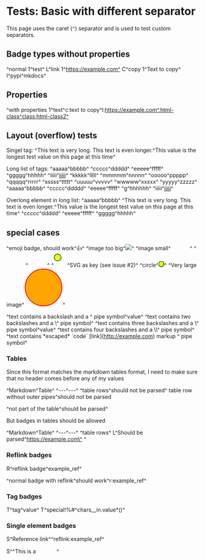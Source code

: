 # Tests: Basic with different separator

This page uses the caret (`^`) separator and is used to test custom separators.

<style>
    /* For for debugging the layout  */
    .badge-group {
        border: 1px solid red;
    }
</style>


## Badge types without properties

^normal 1^test^
L^link 1^https://example.com^
C^copy 1^Text to copy^
I^pypi^mkdocs^

## Properties

^with properties 1^test^c:text to copy^l:https://example.com^.html-class^class:html-class2^

## Layout (overflow) tests

Singel tag:
^This text is very long. This text is even longer.^This value is the longest test value on this page at this time^

Long list of tags:
^aaaaa^bbbbb^
^ccccc^ddddd^
^eeeee^fffff^
^ggggg^hhhhh^
^iiiii^jjjjj^
^kkkkk^lllll^
^mmmmm^nnnnn^
^ooooo^ppppp^
^qqqqq^rrrrr^
^sssss^ttttt^
^uuuuu^vvvvv^
^wwwww^xxxxx^
^yyyyy^zzzzz^
^aaaaa^bbbbb^
^ccccc^ddddd^
^eeeee^fffff^
^g^hhhhhh^
^iiiii^jjjjj^

Overlong element in long list:
^aaaaa^bbbbb^
^This text is very long. This text is even longer.^This value is the longest test value on this page at this time^
^ccccc^ddddd^
^eeeee^fffff^
^ggggg^hhhhh^


## special cases

^emoji badge, should work^👍^
^image too big^<img src="/assets/img/test.png">^
^image small^<img src="/assets/img/test.png" width=50 height=15>^
^<img src="/assets/img/test.png" width=50 height=15>^<img src="/assets/img/test.png" width=50 height=15>^
^<svg width="35" height="35"><circle cx="10" cy="10" r="9" stroke="green" stroke-width="2" fill="yellow" /></svg>^SVG as key (see issue #2)^
^circle^<svg width="15" height="15"><circle cx="7" cy="7" r="7" stroke="green" stroke-width="2" fill="yellow" /></svg>^
^Very large image^<svg width="100" height="100"><circle cx="50" cy="50" r="48" stroke="red" stroke-width="2" fill="orange" /></svg>^




^text contains a backslash and a \^ pipe symbol^value^
^text contains two backslashes and a \\^ pipe symbol^
^text contains three backslashes and a \\\^ pipe symbol^value^
^text contains four backslashes and a \\\\^ pipe symbol^
^text contains \*escaped\* \`code\` \[link\](http://example.com) markup \^ pipe symbol^

### Tables

Since this format matches the markdown tables format, I need to make sure that no header comes before any of my values

^Markdown^Table^
^---^---^
^table rows^should not be parsed^
table row without outer pipes^should not be parsed

^not part of the table^should be parsed^

But badges in tables should be allowed

^Markdown^Table^
^---^---^
^table rows^ L\^Should be parsed\^https://example.com\^ ^



### Reflink badges

R^reflink badge^example_ref^

^normal badge with reflink^should work^r:example_ref^

[example_ref]: https://www.example.com


### Tag badges

T^tag^value^
T^special!%#^chars__in.value*()^


### Single element badges

S^Reference link^^reflink:example_ref^

S^^This is a <img src="/assets/img/test.png" width=50 height=15>^


